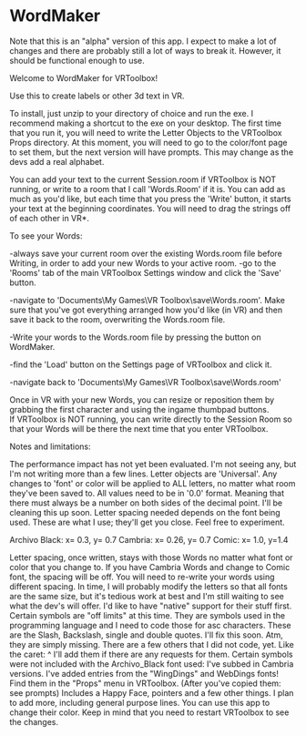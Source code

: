 # WordMaker

Note that this is an "alpha" version of this app.  I expect to make a lot of changes and there are probably still a lot of ways to break it.  However, it should be functional enough to use.

Welcome to WordMaker for VRToolbox!

Use this to create labels or other 3d text in VR.

To install, just unzip to your directory of choice and run the exe.  I recommend making a shortcut to the exe on your desktop.
The first time that you run it, you will need to write the Letter Objects to the VRToolbox Props directory.    At this moment, you will need to go to the color/font page to set them, but the next version will have prompts.
 This may change as the devs add a real alphabet.

You can add your text to the current Session.room if VRToolbox is NOT running, or write to a room that I call 'Words.Room' if it is.
You can add as much as you'd like, but each time that you press the 'Write' button, it starts your text at the beginning coordinates.  You will need to drag the strings off of each other in VR*.

To see your Words:

-always save your current room over the existing Words.room file before Writing, in order to add your new Words to your active room.
-go to the 'Rooms' tab of the main VRToolbox Settings window and click the 'Save' button.  

-navigate to 'Documents\My Games\VR Toolbox\save\Words.room'.  Make sure that you've got everything arranged how you'd like (in VR) and then save it back to the room, overwriting the Words.room file.  

-Write your words to the Words.room file by pressing the button on WordMaker.

-find the 'Load' button on the Settings page of VRToolbox and click it.

-navigate back to 'Documents\My Games\VR Toolbox\save\Words.room'

Once in VR with your new Words, you can resize or reposition them by grabbing the first character and using the ingame thumbpad buttons.						
If VRToolbox is NOT running, you can write directly to the Session Room so that your Words will be there the next time that you enter VRToolbox.



Notes and limitations:  

The performance impact has not yet been evaluated.  I'm not seeing any, but I'm not writing more than a few lines.
Letter objects are 'Universal'.  Any changes to 'font' or color will be applied to ALL letters, no matter what room they've been saved to.
All values need to be in '0.0' format.  Meaning that there must always be a number on both sides of the decimal point.  I'll be cleaning this up soon.
Letter spacing needed depends on the font being used.  These are what I use; they'll get you close.  Feel free to experiment. 

Archivo Black:  x=  0.3,  y= 0.7
Cambria:   x= 0.26,  y= 0.7
Comic:   x=   1.0,  y=1.4

Letter spacing, once written, stays with those Words no matter what font or color that you change to.  If you have Cambria Words and change to Comic font, the spacing will be off.  You will need to re-write your words using different spacing.  In time, I will probably modify the letters so that all fonts are the same size, but it's tedious work at best and I'm still waiting to see what the dev's will offer.  I'd like to have "native" support for their stuff first.
Certain symbols are "off limits" at this time.  They are symbols used in the programming language and I need to code those for asc characters.  These are the Slash, Backslash, single and double quotes.   I'll fix this soon.  Atm, they are simply missing.  There are a few others that I did not code, yet.  Like the caret: ^    I'll add them if there are any requests for them. 
Certain symbols were not included with the Archivo_Black font used:  I've subbed in Cambria versions.
I've added entries from the  "WingDings" and WebDings fonts!  Find them in the "Props" menu in VRToolbox.  (After you've copied them: see prompts) Includes a Happy Face, pointers and a few other things.  I plan to add more, including general purpose lines. You can use this app to change their color.  Keep in mind that you need to restart VRToolbox to see the changes.
